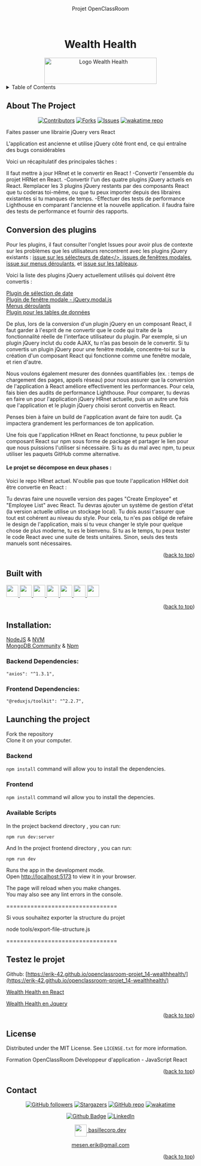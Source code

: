 <div align="center">
<p>Projet OpenClassRoom</p>
</div>
<a name="readme-top"></a>

<!-- PROJECT LOGO -->
<br />
<div align="center">
  <h1>Wealth Health</h1>
  <a href="https://github.com/Erik-42">
    <img src="./frontend/src/assets/img/logo/argentBankLogo.png" alt="Logo Wealth Health" width="300" height="70">
  </a>
</div>

<!-- TABLE OF CONTENTS -->
<details>
  <summary>Table of Contents</summary>
  <ol>
    <li> <a href="#about-the-project">About The Project</a></li>
    <li><a href="#built-with">Built With</a></li>
    <li><a href="#testez-le-projet">Testez le projet</a></li>
    <li><a href="#license">License</a></li>
    <li><a href="#contact">Contact</a></li>
  </ol>
</details>

<!-- ABOUT THE PROJECT -->

## About The Project

<div align="center">

[![Contributors][contributors-shield]][contributors-url]
[![Forks][forks-shield]][forks-url]
[![Issues][issues-shield]][issues-url]
[![wakatime repo](https://wakatime.com/badge/github/Erik-42/openclassroom-projet_14-wealthhealth.svg)](https://wakatime.com/badge/github/Erik-42/openclassroom-projet_14-wealthhealth)

</div>
Faites passer une librairie jQuery vers React
<p></p>
L'application est ancienne et utilise jQuery côté front end, ce qui entraîne des bugs considérables

Voici un récapitulatif des principales tâches :

Il faut mettre à jour HRnet et le convertir en React !
-Convertir l'ensemble du projet HRNet en React.
-Convertir l'un des quatre plugins jQuery actuels en React. Remplacer les 3 plugins jQuery restants par des composants React que tu coderas toi-même, ou que tu peux importer depuis des libraires existantes si tu manques de temps.
-Effectuer des tests de performance Lighthouse en comparant l'ancienne et la nouvelle application.
il faudra faire des tests de performance et fournir des rapports.

## Conversion des plugins

Pour les plugins, il faut consulter l'onglet Issues pour avoir plus de contexte sur les problèmes que les utilisateurs rencontrent avec les plugins jQuery existants : <a href="https://github.com/OpenClassrooms-Student-Center/P12_Front-end/issues/1">issue sur les sélecteurs de date</>, <a href="https://github.com/OpenClassrooms-Student-Center/P12_Front-end/issues/3">issues de fenêtres modales</a>, <a href="https://github.com/OpenClassrooms-Student-Center/P12_Front-end/issues/4">issue sur menus déroulants</a>, et <a href="https://github.com/OpenClassrooms-Student-Center/P12_Front-end/issues/2">issue sur les tableaux</a>.

Voici la liste des plugins jQuery actuellement utilisés qui doivent être convertis :

<a href="https://github.com/xdan/datetimepicker">Plugin de sélection de date</a>
<br>
<a href="https://github.com/kylefox/jquery-modal">Plugin de fenêtre modale - jQuery.modal.js</a>
<br>
<a href="https://github.com/jquery/jquery-ui/blob/main/ui/widgets/selectmenu.js">Menus déroulants</a>
<br>
<a href="https://github.com/DataTables/DataTables">Plugin pour les tables de données</a>

De plus, lors de la conversion d'un plugin jQuery en un composant React, il faut garder à l'esprit de ne convertir que le code qui traite de la fonctionnalité réelle de l'interface utilisateur du plugin. Par exemple, si un plugin jQuery inclut du code AJAX, tu n’as pas besoin de le convertir. Si tu convertis un plugin jQuery pour une fenêtre modale, concentre-toi sur la création d'un composant React qui fonctionne comme une fenêtre modale, et rien d'autre.

Nous voulons également mesurer des données quantifiables (ex. : temps de chargement des pages, appels réseau) pour nous assurer que la conversion de l'application à React améliore effectivement les performances. Pour cela, fais bien des audits de performance Lighthouse. Pour comparer, tu devras en faire un pour l'application jQuery HRnet actuelle, puis un autre une fois que l'application et le plugin jQuery choisi seront convertis en React.

Penses bien à faire un build de l'application avant de faire ton audit. Ça impactera grandement les performances de ton application.

Une fois que l'application HRnet en React fonctionne, tu peux publier le composant React sur npm sous forme de package et partager le lien pour que nous puissions l'utiliser si nécessaire. Si tu as du mal avec npm, tu peux utiliser les paquets GitHub comme alternative.

#### Le projet se décompose en deux phases :

<p></p>
Voici le repo HRnet actuel. N'oublie pas que toute l'application HRNet doit être convertie en React :

Tu devras faire une nouvelle version des pages "Create Employee" et "Employee List" avec React.
Tu devras ajouter un système de gestion d'état (la version actuelle utilise un stockage local).
Tu dois aussi t'assurer que tout est cohérent au niveau du style. Pour cela, tu n'es pas obligé de refaire le design de l'application, mais si tu veux changer le style pour quelque chose de plus moderne, tu es le bienvenu.
Si tu as le temps, tu peux tester le code React avec une suite de tests unitaires. Sinon, seuls des tests manuels sont nécessaires.

<p align="right">(<a href="#readme-top">back to top</a>)</p>

## Built with

<p> </p>
<a href=https://github.com/Erik-42?tab=repositories&q=&type=&language=html&sort= > <img width ='32px' height='32px' src ='https://raw.githubusercontent.com/rahulbanerjee26/githubAboutMeGenerator/main/icons/html.svg'> </a>
<a href=https://github.com/Erik-42?tab=repositories&q=&type=&language=css&sort= > <img width ='32px' height='32px' src ='https://raw.githubusercontent.com/rahulbanerjee26/githubAboutMeGenerator/main/icons/css.svg'> </a>
<a href= https://github.com/Erik-42?tab=repositories&q=&type=&language=sass&sort= > <img width ='32px' height='32px' src ='https://raw.githubusercontent.com/rahulbanerjee26/githubAboutMeGenerator/main/icons/sass.svg'> </a>
<a href=https://github.com/Erik-42?tab=repositories&q=&type=&language=javascript&sort= > <img width ='32px' height='32px' src ='https://raw.githubusercontent.com/rahulbanerjee26/githubAboutMeGenerator/main/icons/javascript.svg'> </a>
<a href=https://github.com/Erik-42?tab=repositories&q=&type=&language=reactjs&sort= > <img width ='32px' height='32px' src ='https://raw.githubusercontent.com/rahulbanerjee26/githubAboutMeGenerator/main/icons/reactjs.svg'> </a>
<a href=https://github.com/Erik-42?tab=repositories&q=&type=&language=redux&sort= > <img width ='32px' height='32px' src ='https://raw.githubusercontent.com/rahulbanerjee26/githubAboutMeGenerator/main/icons/redux.svg'> </a>
<a href= https://github.com/Erik-42?tab=repositories&q=&type=&language=github&sort= > <img width ='32px' height='32px' src ='https://raw.githubusercontent.com/rahulbanerjee26/githubAboutMeGenerator/main/icons/github.svg'> </a>

<p align="right">(<a href="#readme-top">back to top</a>)</p>

## Installation:

<div>
<a href=https://nodejs.org>NodeJS</a> & <a href=https://github.com/coreybutler/nvm-windows>NVM</a>
</div>
<div>
<a href=https://www.mongodb.com/try/download/community-edition/releases>MongoDB Community</a> & <a href=https://npmjs.com>Npm</a>
</div>

### Backend Dependencies:

    "axios": "^1.3.1",

### Frontend Dependencies:

    "@reduxjs/toolkit": "^2.2.7",

## Launching the project

Fork the repository<br>
Clone it on your computer.

### Backend

`npm install` command will allow you to install the dependencies.

### Frontend

`npm install` command wil allow you to install the depencies.

### Available Scripts

In the project backend directory , you can run:

`npm run dev:server`

And
In the project frontend directory , you can run:

`npm run dev`

Runs the app in the development mode.\
Open [http://localhost:5173](http://localhost:5173) to view it in your browser.

The page will reload when you make changes.\
You may also see any lint errors in the console.

================================

Si vous souhaitez exporter la structure du projet

node tools/export-file-structure.js

================================

## Testez le projet

Github: [https://erik-42.github.io/openclassroom-projet_14-wealthhealth/](https://erik-42.github.io/openclassroom-projet_14-wealthhealth/)

<a href='https://openclassroom-projet14-wealthhealth.vercel.app/'>Wealth Health en React</a>

<a href='https://erik-42.github.io/openclassroom-projet_14-wealthhealth/frontendJquery/'>Wealth Health en Jquery</a>

<p align="right">(<a href="#readme-top">back to top</a>)</p>

## License

Distributed under the MIT License. See `LICENSE.txt` for more information.

Formation OpenClassRoom Développeur d'application - JavaScript React

<p align="right">(<a href="#readme-top">back to top</a>)</p>

## Contact

<div align="center">

[![GitHub followers][github followers-shield]][github followers-url]
[![Stargazers][stars-shield]][stars-url]
[![GitHub repo][github repo-shield]][github repo-url]
[![wakatime](https://wakatime.com/badge/user/f84d00d8-fee3-4ca3-803d-3daa3c7053a5.svg)](https://wakatime.com/@f84d00d8-fee3-4ca3-803d-3daa3c7053a5)

[![Github Badge][github badge-shield]][github badge-url]
[![LinkedIn][linkedin-shield]][linkedin-url]

<a href = 'https://basillecorp.dev'> <img width = '32px' align= 'center' src="https://raw.githubusercontent.com/rahulbanerjee26/githubAboutMeGenerator/main/icons/portfolio.png"/> basillecorp.dev</a>

mesen.erik@gmail.com

</div>

<p align="right">(<a href="#readme-top">back to top</a>)</p>

<!-- MARKDOWN LINKS & IMAGES -->
<!-- https://www.markdownguide.org/basic-syntax/#reference-style-links -->

[product-screenshot]: ./images/screenshot.png
[wakatime-shield]: https://wakatime.com/badge/user/f84d00d8-fee3-4ca3-803d-3daa3c7053a5.svg
[wakatime-url]: https://wakatime.com/@f84d00d8-fee3-4ca3-803d-3daa3c7053a5
[github badge-shield]: https://img.shields.io/badge/Github-Erik--42-155?style=for-the-badge&logo=github
[github badge-url]: https://github.com/Erik-42
[github repo-shield]: https://img.shields.io/badge/Repositories-48-blue
[github repo-url]: https://github.com/Erik-42/Erik-42?tab=repositories
[github repo file count (file type)-shield]: https://img.shields.io/github/directory-file-count/Erik-42/openclassroom-projet_14-wealthhealth
[github repo file count (file type)-url]: https://github.com/directory-file-count/Erik-42/openclassroom-projet_14-wealthhealth
[github followers-shield]: https://img.shields.io/github/followers/Erik-42
[github followers-url]: https://github.com/followers/Erik-42
[github all releases-shield]: https://github.com/Erik-42/openclassroom-projet_14-wealthhealth/total
[github all releases-url]: https://github.com/Erik-42/openclassroom-projet_14-wealthhealth/releases
[github repo size-shield]: https://img.shields.io/github/repo-size/Erik-42/openclassroom-projet_14-wealthhealth
[github repo size-url]: https://github.com/Erik-42/openclassroom-projet_14-wealthhealth
[contributors-shield]: https://img.shields.io/github/contributors/Erik-42/openclassroom-projet_14-wealthhealth
[contributors-url]: https://github.com/Erik-42/openclassroom-projet_14-wealthhealth/graphs/contributors
[forks-shield]: https://img.shields.io/github/forks/Erik-42/openclassroom-projet_14-wealthhealth
[forks-url]: https://github.com/Erik-42/openclassroom-projet_14-wealthhealth/forks
[stars-shield]: https://img.shields.io/github/stars/Erik-42
[stars-url]: https://github.com/Erik-42?tab=stars
[issues-shield]: https://img.shields.io/github/issues-raw/Erik-42/openclassroom-projet_14-wealthhealth
[issues-url]: https://github.com/Erik-42/openclassroom-projet_14-wealthhealth/issues
[license-shield]: https://img.shields.io/github/license/Erik-42/openclassroom-projet_14-wealthhealth
[license-url]: https://github.com/Erik-42/openclassroom-projet_14-wealthhealth/blob/master/LICENSE.txt
[linkedin-shield]: https://img.shields.io/badge/-LinkedIn-black.svg?style=for-the-badge&logo=linkedin&colorB=555
[linkedin-url]: https://www.linkedin.com/in/erik-mesen/
[html-shield]: https://img.shields.io/badge/-LinkedIn-black.svg?style=for-the-badge&logo=linkedin&colorB=555
[html-url]: https://html.spec.whatwg.org/
[css-shield]: https://img.shields.io/badge/-LinkedIn-black.svg?style=for-the-badge&logo=linkedin&colorB=555
[css-url]: https://www.w3.org/TR/CSS/#css
[javascript-shield]: https://img.shields.io/badge/-LinkedIn-black.svg?style=for-the-badge&logo=linkedin&colorB=555
[javascript-url]: https://www.ecma-international.org/publications-and-standards/standards/ecma-262/
